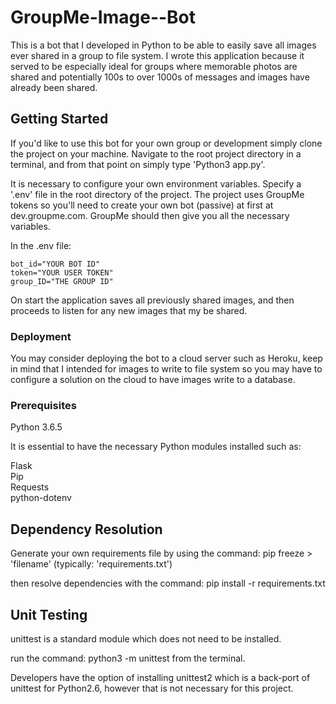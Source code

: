 # GroupMe-Image--Bot

This is a bot that I developed in Python to be able to easily save all images ever shared in a group to file system. I wrote this application because it served to be especially ideal for groups where memorable photos are shared and potentially 100s to over 1000s of messages and images have already been shared.

## Getting Started

If you'd like to use this bot for your own group or development simply clone the project on your machine. Navigate to the root project directory in a terminal, and from that point on simply type 'Python3 app.py'.

It is necessary to configure your own environment variables. Specify a '.env' file in the root directory of the project. The project uses GroupMe tokens so you'll need to create your own bot (passive) at first at dev.groupme.com. GroupMe should then give you all the necessary variables.

In the .env file:

```
bot_id="YOUR BOT ID"
token="YOUR USER TOKEN"
group_ID="THE GROUP ID"
```
On start the application saves all previously shared images, and then proceeds to listen for any new images that my be shared.

### Deployment

You may consider deploying the bot to a cloud server such as Heroku, keep in mind that I intended for images to write to file system so you may have to configure a solution on the cloud to have images write to a database.

### Prerequisites

Python 3.6.5

It is essential to have the necessary Python modules installed such as: 

Flask <br />
Pip <br />
Requests <br />
python-dotenv <br />

## Dependency Resolution
Generate your own requirements file by using the command:
pip freeze > 'filename' (typically: 'requirements.txt')

then resolve dependencies with the command:
pip install -r requirements.txt

## Unit Testing
unittest is a standard module which does not need to be installed.

run the command: python3 -m unittest from the terminal.

Developers have the option of installing unittest2 which is a back-port of unittest for Python2.6,
however that is not necessary for this project.
